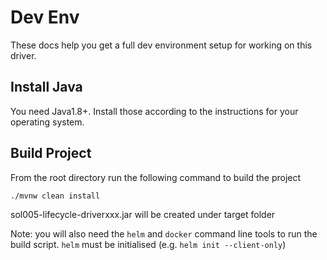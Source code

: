 # Dev Env
These docs help you get a full dev environment setup for working on this driver.

## Install Java
You need Java1.8+. Install those according to the instructions for your operating system.

## Build Project
From the root directory run the following command to build the project

```
./mvnw clean install
```

sol005-lifecycle-driverxxx.jar will be created under target folder

Note: you will also need the `helm` and `docker` command line tools to run the build script. `helm` must be initialised (e.g. `helm init --client-only`)